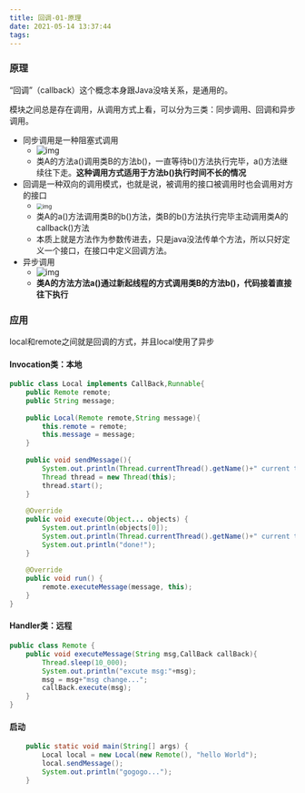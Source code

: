 ```yaml
---
title: 回调-01-原理
date: 2021-05-14 13:37:44
tags:
---
```


### 原理

“回调”（callback）这个概念本身跟Java没啥关系，是通用的。

模块之间总是存在调用，从调用方式上看，可以分为三类：同步调用、回调和异步调用。

- 同步调用是一种阻塞式调用
  - ![img](https://pic4.zhimg.com/80/v2-6c0167955ef3fd44141cdd19efdf9e2b_1440w.jpg)
  - 类A的方法a()调用类B的方法b()，一直等待b()方法执行完毕，a()方法继续往下走。**这种调用方式适用于方法b()执行时间不长的情况**
- 回调是一种双向的调用模式，也就是说，被调用的接口被调用时也会调用对方的接口
  - <img src="https://pic3.zhimg.com/80/v2-15f27a8e95d58313e151e35a7a7fddf2_1440w.jpg" alt="img" style="zoom:67%;" />
  - 类A的a()方法调用类B的b()方法，类B的b()方法执行完毕主动调用类A的callback()方法
  - 本质上就是方法作为参数传进去，只是java没法传单个方法，所以只好定义一个接口，在接口中定义回调方法。 <!--java8的lambda语法把传递接口做成像传递单个方法一样-->
- 异步调用
  - ![img](https://pic1.zhimg.com/80/v2-30b5048c6c2f99dc627976b426099238_1440w.jpg)
  - **类A的方法方法a()通过新起线程的方式调用类B的方法b()，代码接着直接往下执行**



### 应用

local和remote之间就是回调的方式，并且local使用了异步

#### Invocation类：本地

```java
public class Local implements CallBack,Runnable{
	public Remote remote;
	public String message;
	
	public Local(Remote remote,String message){
		this.remote = remote;
		this.message = message;
	}
	
	public void sendMessage(){
		System.out.println(Thread.currentThread().getName()+" current thread");
		Thread thread = new Thread(this);
		thread.start();
	}
	
	@Override
	public void execute(Object... objects) {
		System.out.println(objects[0]);
		System.out.println(Thread.currentThread().getName()+" current thread");
		System.out.println("done!");
	}
  
	@Override
	public void run() {
		remote.executeMessage(message, this);
	}
}
```

#### Handler类：远程

```java
public class Remote {
	public void executeMessage(String msg,CallBack callBack){
		Thread.sleep(10_000);
		System.out.println("excute msg:"+msg);
		msg = msg+"msg change...";
		callBack.execute(msg);
	}
}

```



#### 启动

```java
	public static void main(String[] args) {
		Local local = new Local(new Remote(), "hello World");
		local.sendMessage();
		System.out.println("gogogo...");
	}
```

